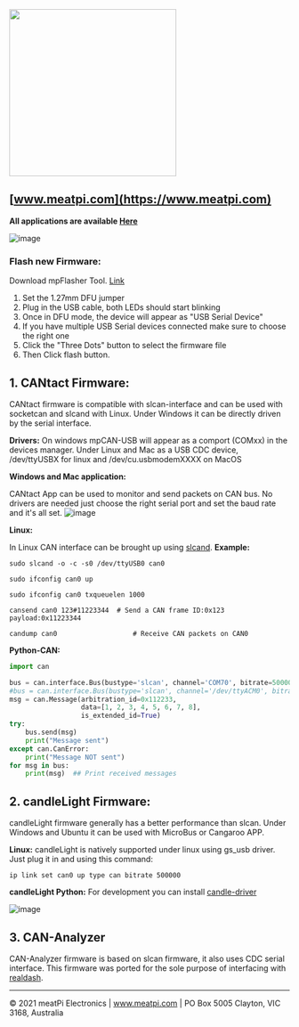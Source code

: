 <img src="https://github.com/slimelec/ollie-hw/blob/master/images/mpi_logo.png" width=300>

[www.meatpi.com](https://www.meatpi.com)
---
**All applications are available [Here](https://bit.ly/3yGgGTm)**

![image](https://user-images.githubusercontent.com/94690098/146773960-5d2bcb26-4532-49b1-88ed-c5d18794a0c0.png)
### Flash new Firmware:
Download mpFlasher Tool. [Link](https://bit.ly/3yGgGTm)
1. Set the 1.27mm DFU jumper
2. Plug in the USB cable, both LEDs should start blinking
3. Once in DFU mode, the device will appear as "USB Serial Device"
4. If you have multiple USB Serial devices connected make sure to choose the right one
5. Click the "Three Dots" button to select the firmware file
6. Then Click flash button. 

## 1. CANtact Firmware:
CANtact firmware is compatible with slcan-interface and can be used with socketcan and slcand with Linux. Under Windows it can be directly driven by the serial interface.

**Drivers:** On windows mpCAN-USB will appear as a comport (COMxx) in the devices manager. Under Linux and Mac as a USB CDC device, /dev/ttyUSBX for linux and /dev/cu.usbmodemXXXX on MacOS

**Windows and Mac application:**

CANtact App can be used to monitor and send packets on CAN bus. No drivers are needed just choose the right serial port and set the baud rate and it's all set.
![image](https://user-images.githubusercontent.com/94690098/146773923-76c28e38-fcff-4499-b50b-921561072199.png)

**Linux:**

In Linux CAN interface can be brought up using [slcand](https://elinux.org/Bringing_CAN_interface_up).
**Example:**

`sudo slcand -o -c -s0 /dev/ttyUSB0 can0`

`sudo ifconfig can0 up`

`sudo ifconfig can0 txqueuelen 1000`

`cansend can0 123#11223344 	# Send a CAN frame ID:0x123 payload:0x11223344`

`candump can0                	# Receive CAN packets on CAN0`

**Python-CAN:**
```python
import can

bus = can.interface.Bus(bustype='slcan', channel='COM70', bitrate=500000)           #Windows
#bus = can.interface.Bus(bustype='slcan', channel='/dev/ttyACM0', bitrate=500000)   #Linux
msg = can.Message(arbitration_id=0x112233,
                  data=[1, 2, 3, 4, 5, 6, 7, 8],
                  is_extended_id=True)
try:
    bus.send(msg)
    print("Message sent")
except can.CanError:
    print("Message NOT sent")
for msg in bus:
    print(msg)  ## Print received messages
```
## 2. candleLight Firmware:

candleLight firmware generally has a better performance than slcan. Under Windows and Ubuntu it can be used with MicroBus or Cangaroo APP.

**Linux:**
candleLight is natively supported under linux using gs_usb driver. Just plug it in and using this command: 

`ip link set can0 up type can bitrate 500000`


**candleLight Python:**
For development you can install [candle-driver](https://pypi.org/project/candle-driver/) 


![image](https://user-images.githubusercontent.com/94690098/146776619-c8d04ee8-6a10-4300-8b9d-c7074e0080b7.png)

## 3. CAN-Analyzer

CAN-Analyzer firmware is based on slcan firmware, it also uses CDC serial interface. This firmware was ported for the sole purpose of interfacing with [realdash](http://realdash.net/).


---

© 2021 meatPi Electronics | www.meatpi.com | PO Box 5005 Clayton, VIC 3168, Australia
